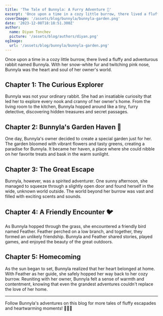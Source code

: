 ```yaml
---
title: 'The Tale of Bunnyla: A Furry Adventure 🐰'
excerpt: 'Once upon a time in a cozy little burrow, there lived a fluffy and adventurous rabbit named Bunnyla. With her snow-white fur and twitching pink nose Bunnyla was the heart and soul of her owners world'
coverImage: '/assets/blog/bunnyla/bunnyla-garden.png'
date: '2023-12-08T18:18:51.300Z'
author:
  name: Diyan Tonchev
  picture: '/assets/blog/authors/diyan.png'
ogImage:
  url: '/assets/blog/bunnyla/bunnyla-garden.png'
---
```


Once upon a time in a cozy little burrow, there lived a fluffy and adventurous rabbit named Bunnyla. With her snow-white fur and twitching pink nose, Bunnyla was the heart and soul of her owner's world.

## Chapter 1: The Curious Explorer

Bunnyla was not your ordinary rabbit. She had an insatiable curiosity that led her to explore every nook and cranny of her owner's home. From the living room to the kitchen, Bunnyla hopped around like a tiny, furry detective, discovering hidden treasures and secret passages.

## Chapter 2: Bunnyla's Garden Haven 🌼

One day, Bunnyla's owner decided to create a special garden just for her. The garden bloomed with vibrant flowers and tasty greens, creating a paradise for Bunnyla. It became her haven, a place where she could nibble on her favorite treats and bask in the warm sunlight.

## Chapter 3: The Great Escape

Bunnyla, however, was a spirited adventurer. One sunny afternoon, she managed to squeeze through a slightly open door and found herself in the wide, unknown world outside. The world beyond her burrow was vast and filled with exciting scents and sounds.

## Chapter 4: A Friendly Encounter 🐦

As Bunnyla hopped through the grass, she encountered a friendly bird named Feather. Feather perched on a low branch, and together, they formed an unlikely friendship. Bunnyla and Feather shared stories, played games, and enjoyed the beauty of the great outdoors.

## Chapter 5: Homecoming

As the sun began to set, Bunnyla realized that her heart belonged at home. With Feather as her guide, she safely hopped her way back to her cozy burrow. Reuniting with her owner, Bunnyla felt a sense of warmth and contentment, knowing that even the grandest adventures couldn't replace the love of her home.

---

Follow Bunnyla's adventures on this blog for more tales of fluffy escapades and heartwarming moments! 🌈🐇✨
